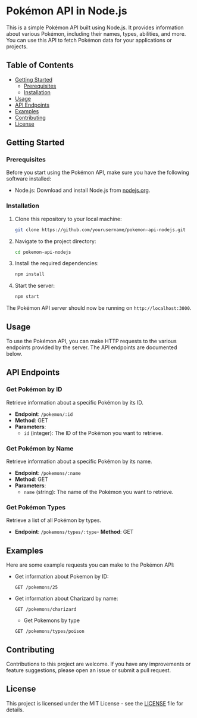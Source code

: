 # Pokémon API in Node.js

This is a simple Pokémon API built using Node.js. It provides information about various Pokémon, including their names, types, abilities, and more. You can use this API to fetch Pokémon data for your applications or projects.

## Table of Contents

- [Getting Started](#getting-started)
  - [Prerequisites](#prerequisites)
  - [Installation](#installation)
- [Usage](#usage)
- [API Endpoints](#api-endpoints)
- [Examples](#examples)
- [Contributing](#contributing)
- [License](#license)

## Getting Started

### Prerequisites

Before you start using the Pokémon API, make sure you have the following software installed:

- Node.js: Download and install Node.js from [nodejs.org](https://nodejs.org/).

### Installation

1. Clone this repository to your local machine:

   ```bash
   git clone https://github.com/yourusername/pokemon-api-nodejs.git
   ```

2. Navigate to the project directory:

   ```bash
   cd pokemon-api-nodejs
   ```

3. Install the required dependencies:

   ```bash
   npm install
   ```

4. Start the server:

   ```bash
   npm start
   ```

The Pokémon API server should now be running on `http://localhost:3000`.

## Usage

To use the Pokémon API, you can make HTTP requests to the various endpoints provided by the server. The API endpoints are documented below.

## API Endpoints

### Get Pokémon by ID

Retrieve information about a specific Pokémon by its ID.

- **Endpoint**: `/pokemon/:id`
- **Method**: GET
- **Parameters**:
  - `id` (integer): The ID of the Pokémon you want to retrieve.

### Get Pokémon by Name

Retrieve information about a specific Pokémon by its name.

- **Endpoint**: `/pokemons/:name`
- **Method**: GET
- **Parameters**:
  - `name` (string): The name of the Pokémon you want to retrieve.

### Get Pokémon Types

Retrieve a list of all Pokémon by types.

- **Endpoint**: `/pokemons/types/:type`- **Method**: GET

## Examples

Here are some example requests you can make to the Pokémon API:

- Get information about Pokemon by ID:

  ```
  GET /pokemons/25
  ```

- Get information about Charizard by name:

  ```
  GET /pokemons/charizard
  ```

  - Get Pokemons by type

  ```
  GET /pokemons/types/poison
  ```

## Contributing

Contributions to this project are welcome. If you have any improvements or feature suggestions, please open an issue or submit a pull request.

## License

This project is licensed under the MIT License - see the [LICENSE](LICENSE) file for details.
